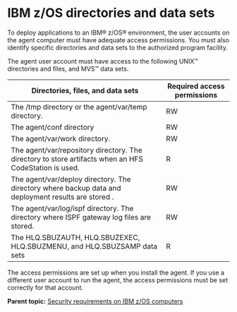#  IBM z/OS directories and data sets

To deploy applications to an IBM® z/OS® environment, the user accounts on the agent computer must have adequate access permissions. You must also identify specific directories and data sets to the authorized program facility.

The agent user account must have access to the following UNIX™ directories and files, and MVS™ data sets.

|Directories, files, and data sets|Required access permissions|
|---------------------------------|---------------------------|
|The /tmp directory or the agent/var/temp directory.|RW|
|The agent/conf directory|RW|
|The agent/var/work directory.|RW|
|The agent/var/repository directory. The directory to store artifacts when an HFS CodeStation is used.|R|
|The agent/var/deploy directory. The directory where backup data and deployment results are stored .|RW|
|The agent/var/log/ispf directory. The directory where ISPF gateway log files are stored.|RW|
|The HLQ.SBUZAUTH, HLQ.SBUZEXEC, HLQ.SBUZMENU, and HLQ.SBUZSAMP data sets|R|

The access permissions are set up when you install the agent. If you use a different user account to run the agent, the access permissions must be set correctly for that account.

**Parent topic:** [Security requirements on IBM z/OS computers](../../com.ibm.udeploy.admin.doc/topics/security_zos.md)

